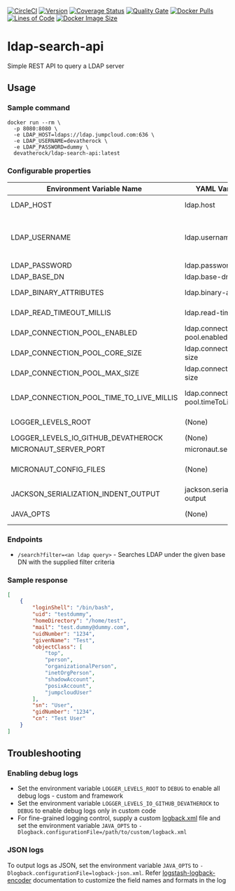[![CircleCI](https://circleci.com/gh/devatherock/ldap-search-api.svg?style=svg)](https://circleci.com/gh/devatherock/ldap-search-api)
[![Version](https://img.shields.io/docker/v/devatherock/ldap-search-api?sort=semver)](https://hub.docker.com/r/devatherock/ldap-search-api/)
[![Coverage Status](https://coveralls.io/repos/github/devatherock/ldap-search-api/badge.svg?branch=master)](https://coveralls.io/github/devatherock/ldap-search-api?branch=master)
[![Quality Gate](https://sonarcloud.io/api/project_badges/measure?project=ldap-search-api&metric=alert_status)](https://sonarcloud.io/component_measures?id=ldap-search-api&metric=alert_status&view=list)
[![Docker Pulls](https://img.shields.io/docker/pulls/devatherock/ldap-search-api.svg)](https://hub.docker.com/r/devatherock/ldap-search-api/)
[![Lines of Code](https://sonarcloud.io/api/project_badges/measure?project=ldap-search-api&metric=ncloc)](https://sonarcloud.io/component_measures?id=ldap-search-api&metric=ncloc)
[![Docker Image Size](https://img.shields.io/docker/image-size/devatherock/ldap-search-api.svg?sort=date)](https://hub.docker.com/r/devatherock/ldap-search-api/)
# ldap-search-api
Simple REST API to query a LDAP server

## Usage
### Sample command
```
docker run --rm \
  -p 8080:8080 \
  -e LDAP_HOST=ldaps://ldap.jumpcloud.com:636 \
  -e LDAP_USERNAME=devatherock \
  -e LDAP_PASSWORD=dummy \
  devatherock/ldap-search-api:latest
```

### Configurable properties

| Environment Variable Name             | YAML Variable Name    |   Required   |   Default        |   Description                                                  |
|---------------------------------------|-----------------------|--------------|------------------|----------------------------------------------------------------|
| LDAP_HOST                             | ldap.host             |    true      |   (None)         |   The full host name of the LDAP server. Example: `ldaps://ldap.jumpcloud.com:636` |
| LDAP_USERNAME                         | ldap.username         |    true      |   (None)         |   The LDAP bind username. Could be a simple username like `devatherock` or a DN like `uid=devatherock,ou=Users,dc=jumpcloud,dc=com` depending on how the LDAP server is configured  |
| LDAP_PASSWORD                         | ldap.password         |    true      |   (None)         |   The LDAP bind password                                       |
| LDAP_BASE_DN                          | ldap.base-dn          |    false     |   (None)         |   The default base DN to search against                        |
| LDAP_BINARY_ATTRIBUTES                | ldap.binary-attributes  |    false   |   (None)         |   Attributes in the search result that have binary values      |
| LDAP_READ_TIMEOUT_MILLIS              | ldap.read-timeout-millis  |  false   |   10000          |   Read timeout for the search, in milliseconds. Defaults to 10 seconds  |
| LDAP_CONNECTION_POOL_ENABLED          | ldap.connection-pool.enabled |  false  |   true         |   Indicates if a connection pool should be used                |
| LDAP_CONNECTION_POOL_CORE_SIZE        | ldap.connection-pool.core-size |  false  |   8          |   Initial size of the connection pool                          |
| LDAP_CONNECTION_POOL_MAX_SIZE         | ldap.connection-pool.max-size |  false   |   8          |   Maximum size of the connection pool                          |
| LDAP_CONNECTION_POOL_TIME_TO_LIVE_MILLIS  | ldap.connection-pool.timeToLiveMillis |  false   |   1,800,000  |   The total time a connection in the pool will be kept open, in milliseconds. Defaults to 30 minutes  |
| LOGGER_LEVELS_ROOT                    | (None)                |    false     |   INFO           |   [SLF4J](http://www.slf4j.org/api/org/apache/commons/logging/Log.html) log level, for all(framework and custom) code  |
| LOGGER_LEVELS_IO_GITHUB_DEVATHEROCK   | (None)                |    false     |   INFO           |   [SLF4J](http://www.slf4j.org/api/org/apache/commons/logging/Log.html) log level, for custom code  |
| MICRONAUT_SERVER_PORT                 | micronaut.server.port |    false     |   8080           |   Port in which the app listens on                              |
| MICRONAUT_CONFIG_FILES                | (None)                |    false     |   (None)         |   Path to YAML config files. The YAML files can be used to specify complex, object and array properties  |
| JACKSON_SERIALIZATION_INDENT_OUTPUT   | jackson.serialization.indent-output  |  false  |  (None)  |   Set to `true` to enable JSON pretty-print of response       |
| JAVA_OPTS                             | (None)                |    false     |   (None)         |   Additional JVM arguments to be passed to the container's java process  |

### Endpoints
- `/search?filter=<an ldap query>` - Searches LDAP under the given base DN with the supplied filter criteria

### Sample response
```json
[
    {
        "loginShell": "/bin/bash",
        "uid": "testdummy",
        "homeDirectory": "/home/test",
        "mail": "test.dummy@dummy.com",
        "uidNumber": "1234",
        "givenName": "Test",
        "objectClass": [
            "top",
            "person",
            "organizationalPerson",
            "inetOrgPerson",
            "shadowAccount",
            "posixAccount",
            "jumpcloudUser"
        ],
        "sn": "User",
        "gidNumber": "1234",
        "cn": "Test User"
    }
]
```

## Troubleshooting
### Enabling debug logs
- Set the environment variable `LOGGER_LEVELS_ROOT` to `DEBUG` to enable all debug logs - custom and framework
- Set the environment variable `LOGGER_LEVELS_IO_GITHUB_DEVATHEROCK` to `DEBUG` to enable debug logs only in custom code
- For fine-grained logging control, supply a custom [logback.xml](http://logback.qos.ch/manual/configuration.html) file
and set the environment variable `JAVA_OPTS` to `-Dlogback.configurationFile=/path/to/custom/logback.xml`

### JSON logs

To output logs as JSON, set the environment variable `JAVA_OPTS` to `-Dlogback.configurationFile=logback-json.xml`. Refer
[logstash-logback-encoder](https://github.com/logstash/logstash-logback-encoder) documentation to customize the field names and 
formats in the log